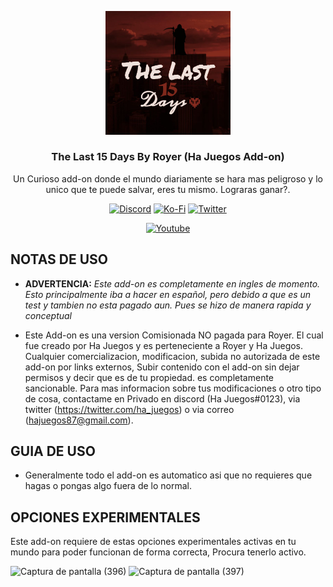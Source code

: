 <p align="center">
  <img src="https://github.com/HaJuegos/The-Last-15-Days/blob/main/.github/icon_template/pack_icon.png" alt="icon_addon" width=200>
  <h3 align="center">The Last 15 Days By Royer (Ha Juegos Add-on)</h3>
  
 <p align="center">
Un Curioso add-on donde el mundo diariamente se hara mas peligroso y lo unico que te puede salvar, eres tu mismo. Lograras ganar?.</p>
</p>

<p align="center">
  <a href="https://discord.gg/p6a7tqVJxn"><img src="https://img.shields.io/discord/782053401281429504?style=plastic&color=red&logo=discord&label=Server%20de%20Discord" alt="Discord "/></a>
  <a href="https://ko-fi.com/hajuegos0710"><img src="https://img.shields.io/npm/v/express?url=https://ko-fi.com/hajuegos0710&style=plastic&logo=kofi&label=Pagina%20De%20Donaciones&color=inactive" alt="Ko-Fi "/></a>
  <a href="https://twitter.com/ha_juegos?s=09"><img src="https://img.shields.io/twitter/follow/ha_juegos?style=plastic&color=success&logo=twitter&label=Seguidores" alt="Twitter "/></a>
</p>
<p align="center">
  <a href="https://www.youtube.com/watch?v=SWd6QM0TTJo"><img src="https://img.shields.io/youtube/views/SWd6QM0TTJo?style=plastic&logo=youtube&color=red&label=Vistas%20Del%20Tutorial" alt="Youtube "/></a>
</p>

## NOTAS DE USO

- **ADVERTENCIA:** _Este add-on es completamente en ingles de momento. Esto principalmente iba a hacer en español, pero debido a que es un test y tambien no esta pagado aun. Pues se hizo de manera rapida y conceptual_

- Este Add-on es una version Comisionada NO pagada para Royer. El cual fue creado por Ha Juegos y es perteneciente a Royer y Ha Juegos. Cualquier comercializacion, modificacion, subida no autorizada de este add-on por links externos, Subir contenido con el add-on sin dejar permisos y decir que es de tu propiedad. es completamente sancionable. Para mas informacion sobre tus modificaciones o otro tipo de cosa, contactame en Privado en discord (Ha Juegos#0123), via twitter (https://twitter.com/ha_juegos) o via correo (hajuegos87@gmail.com).

## GUIA DE USO

- Generalmente todo el add-on es automatico asi que no requieres que hagas o pongas algo fuera de lo normal.

## OPCIONES EXPERIMENTALES

Este add-on requiere de estas opciones experimentales activas en tu mundo para poder funcionan de forma correcta, Procura tenerlo activo.

![Captura de pantalla (396)](https://user-images.githubusercontent.com/102632956/169634712-cfa10b65-e98b-4500-a1ad-b2f9f38d0475.png)
![Captura de pantalla (397)](https://user-images.githubusercontent.com/102632956/169634717-6a40efa5-7fd3-4494-9646-45ccae2ba8a4.png)
